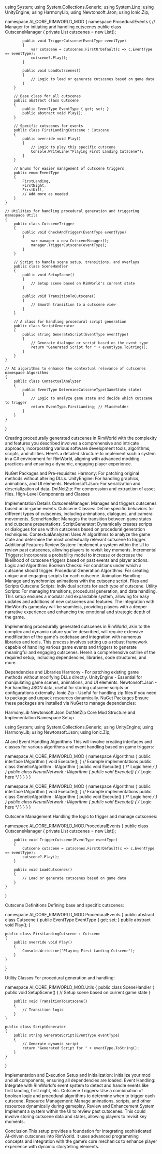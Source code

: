 using System;
using System.Collections.Generic;
using System.Linq;
using UnityEngine;
using HarmonyLib;
using Newtonsoft.Json;
using Ionic.Zip;

namespace AI_CORE_RIMWORLD_MOD
{
    namespace ProceduralEvents
    {
        // Manager for initiating and handling cutscenes
        public class CutsceneManager
        {
            private List<Cutscene> cutscenes = new List<Cutscene>();

            public void TriggerCutscene(EventType eventType)
            {
                var cutscene = cutscenes.FirstOrDefault(c => c.EventType == eventType);
                cutscene?.Play();
            }

            public void LoadCutscenes()
            {
                // Logic to load or generate cutscenes based on game data
            }
        }

        // Base class for all cutscenes
        public abstract class Cutscene
        {
            public EventType EventType { get; set; }
            public abstract void Play();
        }

        // Specific cutscenes for events
        public class FirstLandingCutscene : Cutscene
        {
            public override void Play()
            {
                // Logic to play this specific cutscene
                Console.WriteLine("Playing First Landing Cutscene");
            }
        }

        // Enums for easier management of cutscene triggers
        public enum EventType
        {
            FirstLanding,
            FirstNight,
            FirstKill,
            // Add more as needed
        }
    }

    // Utilities for handling procedural generation and triggering
    namespace Utils
    {
        public class CutsceneTrigger
        {
            public void CheckAndTrigger(EventType eventType)
            {
                var manager = new CutsceneManager();
                manager.TriggerCutscene(eventType);
            }
        }

        // Script to handle scene setup, transitions, and overlays
        public class SceneHandler
        {
            public void SetupScene()
            {
                // Setup scene based on RimWorld's current state
            }

            public void TransitionToCutscene()
            {
                // Smooth transition to a cutscene view
            }
        }

        // A class for handling procedural script generation
        public class ScriptGenerator
        {
            public string GenerateScript(EventType eventType)
            {
                // Generate dialogue or script based on the event type
                return "Generated Script for " + eventType.ToString();
            }
        }
    }

    // AI algorithms to enhance the contextual relevance of cutscenes
    namespace Algorithms
    {
        public class ContextualAnalyzer
        {
            public EventType DetermineCutsceneType(GameState state)
            {
                // Logic to analyze game state and decide which cutscene to trigger
                return EventType.FirstLanding; // Placeholder
            }
        }
    }
}

Creating procedurally generated cutscenes in RimWorld with the complexity and features you described involves a comprehensive and intricate approach, incorporating various software development tools, algorithms, scripts, and utilities. Here’s a detailed structure to implement such a system in a C# environment for RimWorld, aligning with advanced modding practices and ensuring a dynamic, engaging player experience.

NuGet Packages and Pre-requisites
Harmony: For patching original methods without altering DLLs.
UnityEngine: For handling graphics, animations, and UI elements.
Newtonsoft.Json: For serialization and deserialization of data.
DotNetZip: For compression and extraction of asset files.
High-Level Components and Classes

Implementation Details
CutsceneManager: Manages and triggers cutscenes based on in-game events.
Cutscene Classes: Define specific behaviors for different types of cutscenes, including animations, dialogues, and camera movements.
SceneHandler: Manages the transition between game states and cutscene presentations.
ScriptGenerator: Dynamically creates scripts or dialogues for use within cutscenes based on procedural generation techniques.
ContextualAnalyzer: Uses AI algorithms to analyze the game state and determine the most contextually relevant cutscene to trigger.
Additional Features
Review System: Implement a system within the UI to review past cutscenes, allowing players to revisit key moments.
Incremental Triggers: Incorporate a probability model to increase or decrease the likelihood of cutscene triggers based on past events and player actions.
Logic and Algorithms
Boolean Checks: For conditions under which a cutscene should trigger.
Procedural Generation Algorithms: For creating unique and engaging scripts for each cutscene.
Animation Handling: Manage and synchronize animations with the cutscene script.
Files and Scripts
Cutscene Scripts: Individual scripts for each type of cutscene.
Utility Scripts: For managing transitions, procedural generation, and data handling.
This setup ensures a modular and expandable system, allowing for easy updates and additions of new cutscenes and features. The integration with RimWorld’s gameplay will be seamless, providing players with a deeper narrative experience and enhancing the emotional and strategic depth of the game.

Implementing procedurally generated cutscenes in RimWorld, akin to the complex and dynamic nature you've described, will require extensive modification of the game's codebase and integration with numerous libraries and tools. This process involves setting up a robust framework capable of handling various game events and triggers to generate meaningful and engaging cutscenes. Here’s a comprehensive outline of the required setup, including dependencies, libraries, code structures, and more.

Dependencies and Libraries
Harmony - For patching existing game methods without modifying DLLs directly.
UnityEngine - Essential for manipulating game scenes, animations, and UI elements.
Newtonsoft.Json - For handling JSON data, useful for storing cutscene scripts or configurations externally.
Ionic.Zip - Useful for handling zip files if you need to package and unpack resources dynamically.
NuGet Packages
Ensure these packages are installed via NuGet to manage dependencies:

HarmonyLib
Newtonsoft.Json
DotNetZip
Core Mod Structure and Implementation
Namespace Setup

using System;
using System.Collections.Generic;
using UnityEngine;
using HarmonyLib;
using Newtonsoft.Json;
using Ionic.Zip;

AI and Event Handling Algorithms
This will involve creating interfaces and classes for various algorithms and event handling based on game triggers:

namespace AI_CORE_RIMWORLD_MOD
{
    namespace Algorithms
    {
        public interface IAlgorithm { void Execute(); }
        // Example implementations
        public class GeneticAlgorithm : IAlgorithm { public void Execute() { /* Logic here */ } }
        public class NeuralNetwork : IAlgorithm { public void Execute() { /* Logic here */ } }
    }
}

namespace AI_CORE_RIMWORLD_MOD
{
    namespace Algorithms
    {
        public interface IAlgorithm { void Execute(); }
        // Example implementations
        public class GeneticAlgorithm : IAlgorithm { public void Execute() { /* Logic here */ } }
        public class NeuralNetwork : IAlgorithm { public void Execute() { /* Logic here */ } }
    }
}

Cutscene Management
Handling the logic to trigger and manage cutscenes:

namespace AI_CORE_RIMWORLD_MOD.ProceduralEvents
{
    public class CutsceneManager
    {
        private List<Cutscene> cutscenes = new List<Cutscene>();

        public void TriggerCutscene(EventType eventType)
        {
            Cutscene cutscene = cutscenes.FirstOrDefault(c => c.EventType == eventType);
            cutscene?.Play();
        }

        public void LoadCutscenes()
        {
            // Load or generate cutscenes based on game data
        }
    }
}

Cutscene Definitions
Defining base and specific cutscenes:

namespace AI_CORE_RIMWORLD_MOD.ProceduralEvents
{
    public abstract class Cutscene
    {
        public EventType EventType { get; set; }
        public abstract void Play();
    }

    public class FirstLandingCutscene : Cutscene
    {
        public override void Play()
        {
            Console.WriteLine("Playing First Landing Cutscene");
        }
    }
}

Utility Classes
For procedural generation and handling:

namespace AI_CORE_RIMWORLD_MOD.Utils
{
    public class SceneHandler
    {
        public void SetupScene()
        {
            // Setup scene based on current game state
        }

        public void TransitionToCutscene()
        {
            // Transition logic
        }
    }

    public class ScriptGenerator
    {
        public string GenerateScript(EventType eventType)
        {
            // Generate dynamic script
            return "Generated Script for " + eventType.ToString();
        }
    }
}

Implementation and Execution
Setup and Initialization: Initialize your mod and all components, ensuring all dependencies are loaded.
Event Handling: Integrate with RimWorld's event system to detect and handle events like first landing, first night, etc.
Cutscene Triggers: Use a combination of boolean logic and procedural algorithms to determine when to trigger each cutscene.
Resource Management: Manage animations, scripts, and other resources dynamically during gameplay.
Review and Enhancement System
Implement a system within the UI to review past cutscenes. This could involve storing cutscene data and states, allowing players to revisit key moments.

Conclusion
This setup provides a foundation for integrating sophisticated AI-driven cutscenes into RimWorld. It uses advanced programming concepts and integration with the game’s core mechanics to enhance player experience with dynamic storytelling elements.


